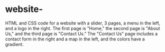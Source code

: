 # website-
HTML and CSS code for a website with a slider, 3 pages, a menu in the left, and a logo in the right. The first page is "Home," the second page is "About Us," and the third page is "Contact Us." The "Contact Us" page includes a contact form in the right and a map in the left, and the colors have a gradient.
